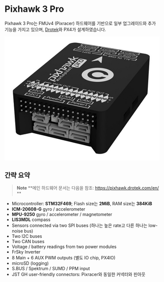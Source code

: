 # Pixhawk 3 Pro

Pixhawk 3 Pro는 FMUv4 (Pixracer) 하드웨어를 기반으로 일부 업그레이드와 추가 기능을 가지고 있으며, [Drotek](https://drotek.com)와 PX4가 설계하였습니다.


![](../../assets/hardware/hardware-pixhawk3_pro.jpg)


## 간략 요약

> **Note** **메인 하드웨어 문서는 다음을 참조: https://pixhawk.drotek.com/en/ **


  * Microcontroller: **STM32F469**; Flash size는 **2MiB**, RAM size는 **384KiB**
  * **ICM-20608-G** gyro / accelerometer
  * **MPU-9250** gyro / accelerometer / magnetometer
  * **LIS3MDL** compass
  * Sensors connected via two SPI buses (하나는 높은 rate고 다른 하나는 low-noise bus)
  * Two I2C buses
  * Two CAN buses
  * Voltage / battery readings from two power modules
  * FrSky Inverter
  * 8 Main + 6 AUX PWM outputs (별도 IO chip, PX4IO)
  * microSD (logging)
  * S.BUS / Spektrum / SUMD / PPM input
  * JST GH user-friendly connectors: Pixracer와 동일한 커넥터와 핀아웃
